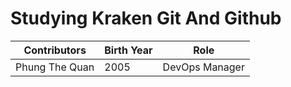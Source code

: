 # Studying Kraken Git And Github

| Contributors       | Birth Year    | Role           |
| ------------------ | ------------- | ---------------|
| Phung The Quan    | 2005          | DevOps Manager |

